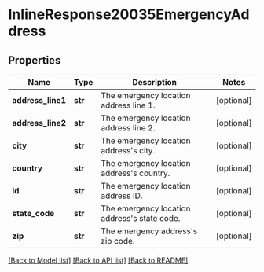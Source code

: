 # InlineResponse20035EmergencyAddress

## Properties
Name | Type | Description | Notes
------------ | ------------- | ------------- | -------------
**address_line1** | **str** | The emergency location address line 1. | [optional] 
**address_line2** | **str** | The emergency location address line 2. | [optional] 
**city** | **str** | The emergency location address&#x27;s city. | [optional] 
**country** | **str** | The emergency location address&#x27;s country. | [optional] 
**id** | **str** | The emergency location address ID. | [optional] 
**state_code** | **str** | The emergency location address&#x27;s state code. | [optional] 
**zip** | **str** | The emergency address&#x27;s zip code. | [optional] 

[[Back to Model list]](../README.md#documentation-for-models) [[Back to API list]](../README.md#documentation-for-api-endpoints) [[Back to README]](../README.md)

